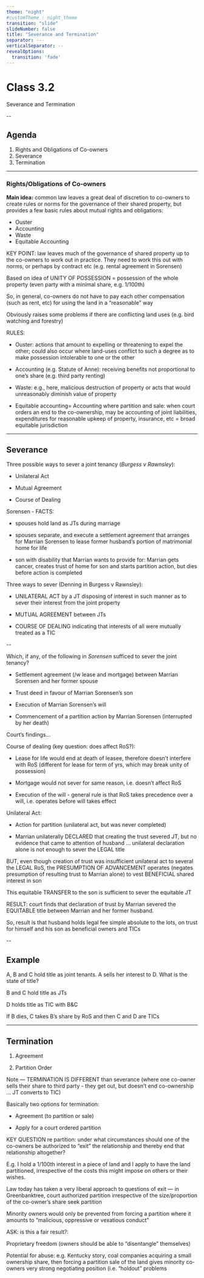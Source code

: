 ```yaml
---
theme: "night"
#customTheme : night_theme
transition: "slide"
slideNumber: false
title: "Severance and Termination"
separator: ---
verticalSeparator: --
revealOptions:
  transition: 'fade'
---
```


# Class 3.2

Severance and Termination

--

## Agenda

1. Rights and Obligations of Co-owners
2. Severance
3. Termination

---

### Rights/Obligations of Co-owners

**Main idea:** common law leaves a great deal of discretion to co-owners to create rules or norms for the governance of their shared property, but provides a few basic rules about mutual rights and obligations:

- Ouster  
- Accounting  
- Waste  
- Equitable Accounting  

<aside class="notes">

KEY POINT: law leaves much of the governance of shared property up to the co-owners to work out in practice. They need to work this out with norms, or perhaps by contract etc (e.g. rental agreement in Sorensen)

Based on idea of UNITY OF POSSESSION = possession of the whole property (even party with a minimal share, e.g. 1/100th)

So, in general, co-owners do not have to pay each other compensation (such as rent, etc) for using the land in a “reasonable” way

Obviously raises some problems if there are conflicting land uses (e.g. bird watching and forestry)

RULES:

- Ouster: actions that amount to expelling or threatening to expel the other; could also occur where land-uses conflict to such a degree as to make possession intolerable to one or the other

- Accounting (e.g. Statute of Anne): receiving benefits not proportional to one’s share (e.g. third party renting)

- Waste: e.g., here, malicious destruction of property or acts that would unreasonably diminish value of property

- Equitable accounting= Accounting where partition and sale: when court orders an end to the co-ownership, may be accounting of joint liabilities, expenditures for reasonable upkeep of property, insurance, etc = broad equitable jurisdiction

</aside>

---

## Severance

Three possible ways to sever a joint tenancy (*Burgess v Rawnsley*):

- Unilateral Act

- Mutual Agreement

- Course of Dealing

<aside class="notes">

Sorensen - FACTS:

- spouses hold land as JTs during marriage

- spouses separate, and execute a settlement agreement that arranges for Marrian Sorensen to lease former husband’s portion of matrimonial home for life

- son with disability that Marrian wants to provide for: Marrian gets cancer, creates trust of home for son and starts partition action, but dies before action is completed

Three ways to sever (Denning in Burgess v Rawnsley):

- UNILATERAL ACT by a JT disposing of interest in such manner as to sever their interest from the joint property

- MUTUAL AGREEMENT between JTs

- COURSE OF DEALING indicating that interests of all were mutually treated as a TIC

</aside>

--

Which, if any, of the following in *Sorensen* sufficed to sever the joint tenancy?

- Settlement agreement (/w lease and mortgage) between Marrian Sorensen and her former spouse

- Trust deed in favour of Marrian Sorensen’s son

- Execution of Marrian Sorensen’s will

- Commencement of a partition action by Marrian Sorensen (interrupted by her death)

<aside class="notes">

Court’s findings...

Course of dealing (key question: does affect RoS?):

- Lease for life would end at death of leasee, therefore doesn’t interfere with RoS (different for lease for term of yrs, which may break unity of possession)

- Mortgage would not sever for same reason, i.e. doesn’t affect RoS

- Execution of the will - general rule is that RoS takes precedence over a will, i.e. operates before will takes effect

Unilateral Act:

- Action for partition (unilateral act, but was never completed)

- Marrian unilaterally DECLARED that creating the trust severed JT, but no evidence that came to attention of husband … unilateral declaration alone is not enough to sever the LEGAL title

BUT, even though creation of trust was insufficient unilateral act to several the LEGAL RoS, the PRESUMPTION OF ADVANCEMENT operates (negates presumption of resulting trust to Marrian alone) to vest BENEFICIAL shared interest in son

This equitable TRANSFER to the son is sufficient to sever the equitable JT

RESULT: court finds that declaration of trust by Marrian severed the EQUITABLE title between Marrian and her former husband.

So, result is that husband holds legal fee simple absolute to the lots, on trust for himself and his son as beneficial owners and TICs

</aside>

--

## Example

A, B and C hold title as joint tenants. A sells her interest to D. What is the state of title?  

<aside class="notes">

B and C hold title as JTs

D holds title as TIC with B&C

If B dies, C takes B’s share by RoS and then C and D are TICs

</aside>

---

## Termination

1. Agreement

2. Partition Order

<aside class="notes">

Note — TERMINATION IS DIFFERENT than severance (where one co-owner sells their share to third party - they get out, but doesn’t end co-ownership … JT converts to TIC)

Basically two options for termination:

- Agreement (to partition or sale)

- Apply for a court ordered partition

KEY QUESTION re partition: under what circumstances should one of the co-owners be authorized to “exit” the relationship and thereby end that relationship altogether?

E.g. I hold a 1/100th interest in a piece of land and I apply to have the land partitioned, irrespective of the costs this might impose on others or their wishes.

Law today has taken a very liberal approach to questions of exit — in Greenbanktree, court authorized partition irrespective of the size/proportion of the co-owner’s share seek partition

Minority owners would only be prevented from forcing a partition where it amounts to “malicious, oppressive or vexatious conduct”

ASK: is this a fair result?:

Proprietary freedom (owners should be able to “disentangle” themselves)

Potential for abuse: e.g. Kentucky story, coal companies acquiring a small ownership share, then forcing a partition sale of the land gives minority co-owners very strong negotiating position (i.e. “holdout” problems

</aside>